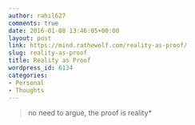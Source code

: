 ```yaml
---
author: rahil627
comments: true
date: 2016-01-08 13:46:05+00:00
layout: post
link: https://mind.rathewolf.com/reality-as-proof/
slug: reality-as-proof
title: Reality as Proof
wordpress_id: 6134
categories:
- Personal
- Thoughts
---
```


<blockquote>no need to argue, the proof is reality*</blockquote>
